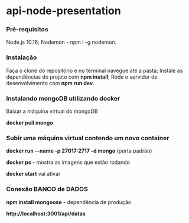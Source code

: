 # api-node-presentation

### Pré-requisitos

Node.js 10.16;
Nodemon - npm i -g nodemon.

### Instalação

Faça o clone do repositório e no terminal navegue até a pasta;
Instale as dependências do projeto com <b>npm install</b>;
Rode o servidor de desenvolvimento com <b>npm run dev</b>.

### Instalando mongoDB utilizando docker

Baixar a máquina virtual do mongoDB

<b>docker pull mongo</b>

### Subir uma máquina virtual contendo um novo container

<b>docker run --name  <mongoDbActive> -p 27017:2717 -d mongo</b> (porta padrão)

<b>docker ps</b>  - mostra as imagens que estão rodando

<b>docker start</b> <mongoDbActive> vai ativar 

### Conexão BANCO de DADOS

<b>npm install mongoose</b> - dependência de produção


<b>http://localhost:3001/api/datas</b>
